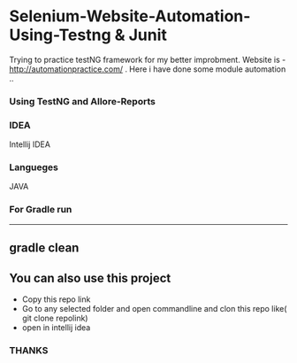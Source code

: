 # Selenium-Website-Automation-Using-Testng & Junit 
Trying to practice testNG framework for my better improbment. Website is - http://automationpractice.com/  . Here i have done some module automation .. 


### Using TestNG and Allore-Reports
### IDEA 
Intellij IDEA 
### Langueges 
JAVA 
### For Gradle run
---
gradle clean 
---

## You can also use this project 
- Copy this repo link 
- Go to any selected folder and open commandline and clon this repo like( git clone repolink)
- open in intellij idea 

### THANKS
